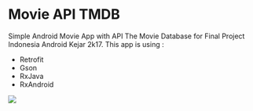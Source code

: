 # Movie API TMDB
Simple Android Movie App with API The Movie Database for Final Project Indonesia Android Kejar 2k17. This app is using :
- Retrofit
- Gson
- RxJava
- RxAndroid

<img src="https://rawgit.com/husnikamal26/MovieAPITMDB/master/The%20Movie%20Database.png" align="center"/>
